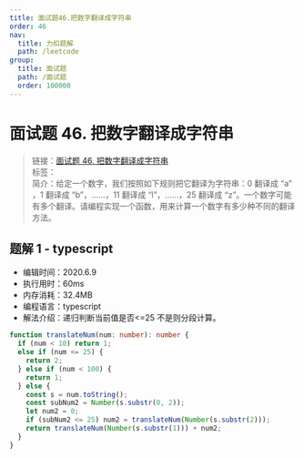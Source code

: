 ```yaml
---
title: 面试题46.把数字翻译成字符串
order: 46
nav:
  title: 力扣题解
  path: /leetcode
group:
  title: 面试题
  path: /面试题
  order: 100000
---
```


# 面试题 46. 把数字翻译成字符串

> 链接：[面试题 46. 把数字翻译成字符串](https://leetcode-cn.com/problems/ba-shu-zi-fan-yi-cheng-zi-fu-chuan-lcof/)  
> 标签：  
> 简介：给定一个数字，我们按照如下规则把它翻译为字符串：0 翻译成 “a” ，1 翻译成 “b”，……，11 翻译成 “l”，……，25 翻译成 “z”。一个数字可能有多个翻译。请编程实现一个函数，用来计算一个数字有多少种不同的翻译方法。

## 题解 1 - typescript

- 编辑时间：2020.6.9
- 执行用时：60ms
- 内存消耗：32.4MB
- 编程语言：typescript
- 解法介绍：递归判断当前值是否<=25 不是则分段计算。

```typescript
function translateNum(num: number): number {
  if (num < 10) return 1;
  else if (num <= 25) {
    return 2;
  } else if (num < 100) {
    return 1;
  } else {
    const s = num.toString();
    const subNum2 = Number(s.substr(0, 2));
    let num2 = 0;
    if (subNum2 <= 25) num2 = translateNum(Number(s.substr(2)));
    return translateNum(Number(s.substr(1))) + num2;
  }
}
```
